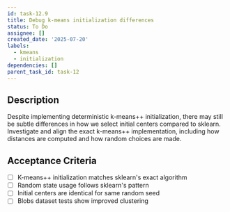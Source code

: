 ```yaml
---
id: task-12.9
title: Debug k-means initialization differences
status: To Do
assignee: []
created_date: '2025-07-20'
labels:
  - kmeans
  - initialization
dependencies: []
parent_task_id: task-12
---
```


## Description

Despite implementing deterministic k-means++ initialization, there may still be subtle differences in how we select initial centers compared to sklearn. Investigate and align the exact k-means++ implementation, including how distances are computed and how random choices are made.

## Acceptance Criteria

- [ ] K-means++ initialization matches sklearn's exact algorithm
- [ ] Random state usage follows sklearn's pattern
- [ ] Initial centers are identical for same random seed
- [ ] Blobs dataset tests show improved clustering
